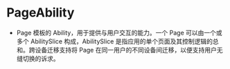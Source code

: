 # PageAbility<a name="ZH-CN_TOPIC_0000001126997465"></a>

-   Page 模板的 Ability，用于提供与用户交互的能力。一个 Page 可以由一个或多个 AbilitySlice 构成，AbilitySlice 是指应用的单个页面及其控制逻辑的总和。跨设备迁移支持将 Page 在同一用户的不同设备间迁移，以便支持用户无缝切换的诉求。

